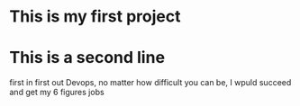 # This is my first project
# This is a second line

first in
first out
Devops, no matter how difficult you can be,
I wpuld succeed and get my 6 figures jobs
